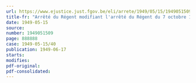 ```yaml
---
url: https://www.ejustice.just.fgov.be/eli/arrete/1949/05/15/1949051509/justel
title-fr: "Arrêté du Régent modifiant l'arrêté du Régent du 7 octobre 1946, instituant un Fonds de sécurité d'existence pour les travailleurs du port de Gand"
date: 1949-05-15
source:
number: 1949051509
page: 888888
case: 1949-05-15/40
publication: 1949-06-17
starts:
modifies:
pdf-original:
pdf-consolidated:
---
```


